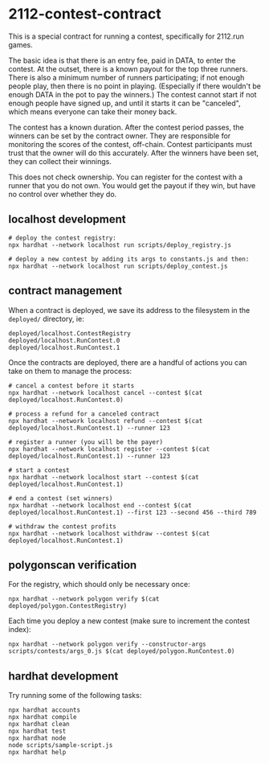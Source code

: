 # 2112-contest-contract

This is a special contract for running a contest, specifically for 2112.run
games.

The basic idea is that there is an entry fee, paid in DATA, to enter the contest.
At the outset, there is a known payout for the top three runners. There is also
a minimum number of runners participating; if not enough people play, then there
is no point in playing. (Especially if there wouldn't be enough DATA in the pot
to pay the winners.) The contest cannot start if not enough people have signed
up, and until it starts it can be "canceled", which means everyone can take
their money back.

The contest has a known duration. After the contest period passes, the winners
can be set by the contract owner. They are responsible for monitoring the
scores of the contest, off-chain. Contest participants must trust that the
owner will do this accurately. After the winners have been set, they can
collect their winnings.

This does not check ownership. You can register for the contest with a runner
that you do not own. You would get the payout if they win, but have no control
over whether they do.

## localhost development

```shell
# deploy the contest registry:
npx hardhat --network localhost run scripts/deploy_registry.js

# deploy a new contest by adding its args to constants.js and then:
npx hardhat --network localhost run scripts/deploy_contest.js
```

## contract management

When a contract is deployed, we save its address to the filesystem in the
`deployed/` directory, ie:

```
deployed/localhost.ContestRegistry
deployed/localhost.RunContest.0
deployed/localhost.RunContest.1
```

Once the contracts are deployed, there are a handful of actions you can take
on them to manage the process:

```shell
# cancel a contest before it starts
npx hardhat --network localhost cancel --contest $(cat deployed/localhost.RunContest.0)

# process a refund for a canceled contract
npx hardhat --network localhost refund --contest $(cat deployed/localhost.RunContest.1) --runner 123

# register a runner (you will be the payer)
npx hardhat --network localhost register --contest $(cat deployed/localhost.RunContest.1) --runner 123

# start a contest
npx hardhat --network localhost start --contest $(cat deployed/localhost.RunContest.1)

# end a contest (set winners)
npx hardhat --network localhost end --contest $(cat deployed/localhost.RunContest.1) --first 123 --second 456 --third 789

# withdraw the contest profits
npx hardhat --network localhost withdraw --contest $(cat deployed/localhost.RunContest.1)
```

## polygonscan verification

For the registry, which should only be necessary once:

```shell
npx hardhat --network polygon verify $(cat deployed/polygon.ContestRegistry)
```

Each time you deploy a new contest (make sure to increment the contest index):

```shell
npx hardhat --network polygon verify --constructor-args scripts/contests/args_0.js $(cat deployed/polygon.RunContest.0)
```

## hardhat development

Try running some of the following tasks:

```shell
npx hardhat accounts
npx hardhat compile
npx hardhat clean
npx hardhat test
npx hardhat node
node scripts/sample-script.js
npx hardhat help
```
